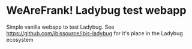 WeAreFrank! Ladybug test webapp
===============================

Simple vanilla webapp to test Ladybug. See https://github.com/ibissource/ibis-ladybug for it's place in the Ladybug
ecosystem